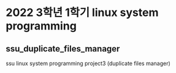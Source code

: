 # 2022 3학년 1학기 linux system programming
## ssu_duplicate_files_manager
ssu linux system programming project3 (duplicate files manager)
